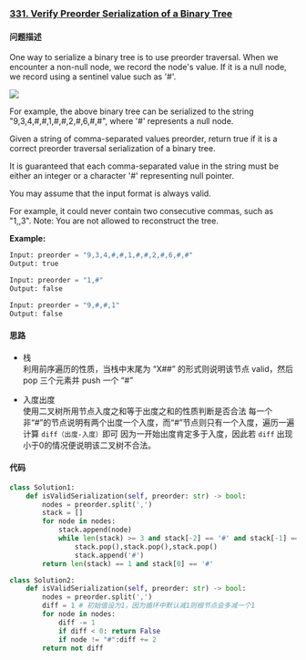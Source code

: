 ### [331. Verify Preorder Serialization of a Binary Tree](https://leetcode-cn.com/problems/verify-preorder-serialization-of-a-binary-tree/)

#### 问题描述
One way to serialize a binary tree is to use preorder traversal. When we encounter a non-null node, we record the node's value. If it is a null node, we record using a sentinel value such as '#'.

![](https://markdown.diobrando0825.cn/2021-06-23-061453.jpg)

For example, the above binary tree can be serialized to the string "9,3,4,#,#,1,#,#,2,#,6,#,#", where '#' represents a null node.

Given a string of comma-separated values preorder, return true if it is a correct preorder traversal serialization of a binary tree.

It is guaranteed that each comma-separated value in the string must be either an integer or a character '#' representing null pointer.

You may assume that the input format is always valid.

For example, it could never contain two consecutive commas, such as "1,,3".
Note: You are not allowed to reconstruct the tree.

**Example:**
```python
Input: preorder = "9,3,4,#,#,1,#,#,2,#,6,#,#"
Output: true
```
```python
Input: preorder = "1,#"
Output: false
```
```python
Input: preorder = "9,#,#,1"
Output: false
```
#### 思路
- 栈   
利用前序遍历的性质，当栈中末尾为 “X##” 的形式则说明该节点 valid，然后 pop 三个元素并 push 一个 “#”

- 入度出度   
使用二叉树所用节点入度之和等于出度之和的性质判断是否合法
每一个非“#”的节点说明有两个出度一个入度，而“#”节点则只有一个入度，遍历一遍计算 `diff（出度-入度）`即可
因为一开始出度肯定多于入度，因此若 `diff` 出现小于0的情况便说明该二叉树不合法。
#### 代码

```python
class Solution1:
    def isValidSerialization(self, preorder: str) -> bool:
        nodes = preorder.split(',')
        stack = []
        for node in nodes:
            stack.append(node)
            while len(stack) >= 3 and stack[-2] == '#' and stack[-1] == '#' and stack[-3] != '#':
                stack.pop(),stack.pop(),stack.pop()
                stack.append('#')
        return len(stack) == 1 and stack[0] == '#'
```

```python
class Solution2:
    def isValidSerialization(self, preorder: str) -> bool:
        nodes = preorder.split(',')
        diff = 1 # 初始值设为1，因为循环中默认减1则根节点会多减一个1
        for node in nodes:
            diff -= 1
            if diff < 0: return False
            if node != "#":diff += 2
        return not diff
```